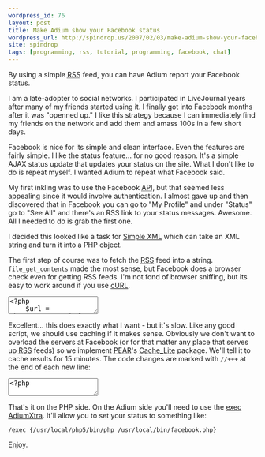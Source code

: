 ```yaml
---
wordpress_id: 76
layout: post
title: Make Adium show your Facebook status
wordpress_url: http://spindrop.us/2007/02/03/make-adium-show-your-facebook-status/
site: spindrop
tags: [programming, rss, tutorial, programming, facebook, chat]
---
```

[xml]: http://us3.php.net/simplexml/
[curl]: http://www.php.net/curl

By using a simple <acronym title="Really Simple Syndication">RSS</acronym> feed, you can have Adium report your Facebook status.

I am a late-adopter to social networks.  I participated in LiveJournal years after many of my friends started using it.  I finally got into Facebook months after it was "openned up."  I like this strategy because I can immediately find my friends on the network and add them and amass 100s in a few short days.

Facebook is nice for its simple and clean interface.  Even the features are fairly simple.  I like the status feature... for no good reason.  It's a simple AJAX status update that updates your status on the site.  What I don't like to do is repeat myself.  I wanted Adium to repeat what Facebook said.

<!-- more -->

My first inkling was to use the Facebook <acronym title="Application Programming Interface">API</acronym>, but that seemed less appealing since it would involve authentication.  I almost gave up and then discovered that in Facebook you can go to "My Profile" and under "Status" go to "See All" and there's an RSS link to your status messages.  Awesome.  All I needed to do is grab the first one.

I decided this looked like a task for [Simple XML][xml] which can take an XML string and turn it into a PHP object.

The first step of course was to fetch the <acronym title="Really Simple Syndication">RSS</acronym> feed into a string.  `file_get_contents` made the most sense, but Facebook does a browser check even for getting RSS feeds.  I'm not fond of browser sniffing, but its easy to work around if you use [cURL][].  

<div><textarea name="code" class="php">
&lt;?php
	$url = "http://mynework.facebook.com/feeds/status.php?replace=with&your=own&feed=url";

	// setup curl
	$ch = curl_init();
	curl_setopt ($ch, CURLOPT_URL, $url);
	curl_setopt ($ch, CURLOPT_HEADER, 0);

	//spoof Firefox
	curl_setopt($ch, CURLOPT_USERAGENT, "Mozilla/5.0 (Macintosh; U; Intel Mac OS X; en-US; rv:1.8.1.1) Gecko/20061223 Firefox/2.0.0.1");

	// begin output buffering
	ob_start();
	curl_exec ($ch);
	curl_close ($ch);
	// save buffer to string
	$xmlstr = ob_get_contents();

	ob_end_clean();

	// convert string to xml object
	$xml = new SimpleXMLElement($xmlstr);

	// status messages start with 'Dave is...' 
	// I just want everything after my name
	echo str_replace('Dave ', null,$xml->channel->item->title);

</textarea></div>


Excellent... this does exactly what I want - but it's slow.  Like any good script, we should use caching if it makes sense.  Obviously we don't want to overload the servers at Facebook (or for that matter any place that serves up <acronym title="Real Simple Syndication">RSS</acronym> feeds) so we implement <acronym title="PHP Extension and Application Repository">PEAR</acronym>'s [Cache_Lite](http://pear.php.net/package/Cache_Lite) package.  We'll tell it to cache results for 15 minutes.  The code changes are marked with `//+++` at the end of each new line:

<div><textarea name="code" class="php">
&lt;?php

	require_once('Cache/Lite.php'); //+++
	
	$url = "http://mynework.facebook.com/feeds/status.php?replace=with&your=own&feed=url";

	$options = array('cacheDir' => '/tmp/', 'lifeTime' => 600); //+++

	$Cache_Lite = new Cache_Lite($options); //+++

	$data = null; //+++
	// attempt to load the data from cache,  //+++
	// otherwise load it anew from RSS //+++
	if (!($data = $Cache_Lite->get($id))) { //+++
	// setup curl
		$ch = curl_init();
		curl_setopt ($ch, CURLOPT_URL, $url);
		curl_setopt ($ch, CURLOPT_HEADER, 0);

		//spoof Firefox
		curl_setopt($ch, CURLOPT_USERAGENT, "Mozilla/5.0 (Macintosh; U; Intel Mac OS X; en-US; rv:1.8.1.1) Gecko/20061223 Firefox/2.0.0.1");

		// begin output buffering
		ob_start();
		curl_exec ($ch);
		curl_close ($ch);
		// save buffer to string
		$xmlstr = ob_get_contents();

		ob_end_clean();

		// convert string to xml object
		$xml = new SimpleXMLElement($xmlstr);

		// status messages start with 'Dave is...' 
		// I just want everything after my name
		$data = str_replace('Dave ', null,$xml->channel->item->title); // +++

		$Cache_Lite->save($data); //+++

	} //+++

	echo $data; //+++
	
</textarea></div>

That's it on the PHP side.  On the Adium side you'll need to use the [exec AdiumXtra](http://www.adiumxtras.com/index.php?a=xtras&xtra_id=1255).  It'll allow you to set your status to something like:

	/exec {/usr/local/php5/bin/php /usr/local/bin/facebook.php}

Enjoy.
